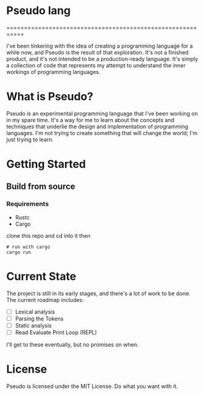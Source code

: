 
# Pseudo lang

===========================================================

I've been tinkering with the idea of creating a programming language for a while now, and Pseudo is the result of that exploration. It's not a finished product, and it's not intended to be a production-ready language. It's simply a collection of code that represents my attempt to understand the inner workings of programming languages.

# What is Pseudo?

Pseudo is an experimental programming language that I've been working on in my spare time. It's a way for me to learn about the concepts and techniques that underlie the design and implementation of programming languages. I'm not trying to create something that will change the world; I'm just trying to learn.

# Getting Started 

## Build from source 

### Requirements

* Rustc
* Cargo
  
clone this repo and cd into it then

```shell
# run with cargo
cargo run 
```

# Current State

The project is still in its early stages, and there's a lot of work to be done. The current roadmap includes:

- [ ] Lexical analysis
- [ ] Parsing the Tokens
- [ ] Static analysis
- [ ] Read Evaluate Print Loop (REPL)

I'll get to these eventually, but no promises on when.

<!-- # Documentation -->

<!-- There's some documentation in the Docs directory, but it's not comprehensive. I'll try to keep it up-to-date as the project evolves. -->
<!-- Why Bother? -->

<!-- I'm not really sure. I just find this stuff interesting, and I wanted to see if I could do it. If you're interested in looking at the code, be my guest. Just don't expect it to be perfect; it's a work in progress. -->

# License

Pseudo is licensed under the MIT License. Do what you want with it.
